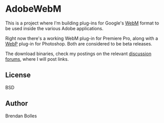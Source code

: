AdobeWebM
=========

This is a project where I'm building plug-ins for Google's [WebM](http://www.webmproject.org/) format to be used inside the various Adobe applications.

Right now there's a working WebM plug-in for Premiere Pro, along with a [WebP](https://developers.google.com/speed/webp/) plug-in for Photoshop. Both are considered to be beta releases.

The download binaries, check my postings on the relevant [discussion](https://groups.google.com/a/webmproject.org/group/webm-discuss) [forums](https://groups.google.com/a/webmproject.org/group/webp-discuss), where I will post links.

License
-------
BSD

Author
------
Brendan Bolles
